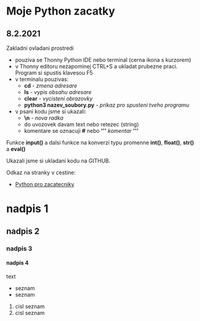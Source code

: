 # Moje Python zacatky

## 8.2.2021
Zakladni ovladani prostredi  
- pouziva se Thonny Python IDE nebo terminal (cerna ikona s kurzorem)
- v Thonny editoru nezapominej CTRL+S a ukladat prubezne praci. Program si spustis klavesou F5
- v terminalu pouzivas:
  - **cd** - *zmena adresare*
  - **ls** - *vypis obsahu adresare*
  - **clear** - *vycisteni obrazovky*
  - **python3 nazev_soubory.py** - *prikaz pro spusteni tveho programu*
- v psani kodu jsme si ukazali:
  - **\n** - *nova radka*
  - do uvozovek davam text nebo retezec (string)
  - komentare se oznacuji **#** nebo **'''** *komentar* **'''**

Funkce **input()** a dalsi funkce na konverzi typu promenne **int()**, **float()**, **str()** a **eval()**

Ukazali jsme si ukladani kodu na GITHUB.

Odkaz na stranky v cestine:  
- [Python pro zacatecniky](https://www.python.org/about/gettingstarted/)




























# nadpis 1
## nadpis 2
### nadpis 3
#### nadpis 4
text  
- seznam  
- seznam  

1. cisl seznam  
1. cisl seznam  

